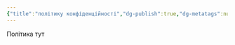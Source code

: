 ```yaml
---
{"title":"політику конфіденційності","dg-publish":true,"dg-metatags":null,"dg-home":null,"permalink":"/politiku-konfidenczijnosti/","dgPassFrontmatter":true,"noteIcon":""}
---
```


Політика тут
